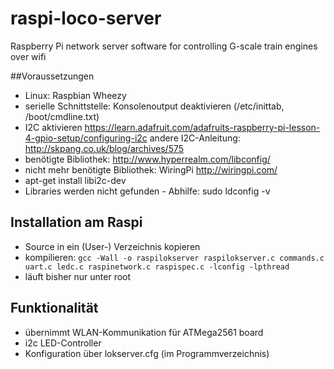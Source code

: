 # raspi-loco-server
Raspberry Pi network server software for controlling G-scale train engines over wifi

##Voraussetzungen
* Linux: Raspbian Wheezy
* serielle Schnittstelle: Konsolenoutput deaktivieren (/etc/inittab, /boot/cmdline.txt)
* I2C aktivieren https://learn.adafruit.com/adafruits-raspberry-pi-lesson-4-gpio-setup/configuring-i2c
    andere I2C-Anleitung: http://skpang.co.uk/blog/archives/575
* benötigte Bibliothek: http://www.hyperrealm.com/libconfig/
* nicht mehr benötigte Bibliothek: WiringPi http://wiringpi.com/
* apt-get install libi2c-dev
* Libraries werden nicht gefunden - Abhilfe: sudo ldconfig -v

## Installation am Raspi
* Source in ein (User-) Verzeichnis kopieren
* kompilieren: `gcc -Wall -o raspilokserver raspilokserver.c commands.c uart.c ledc.c raspinetwork.c raspispec.c -lconfig -lpthread`
* läuft bisher nur unter root

## Funktionalität
* übernimmt WLAN-Kommunikation für ATMega2561 board
* i2c LED-Controller
* Konfiguration über lokserver.cfg (im Programmverzeichnis)
